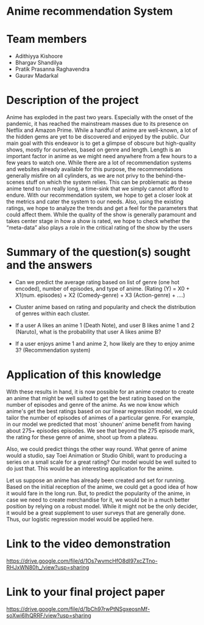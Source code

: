 # Anime recommendation System
# Team members 
  - Adithiyya Kishoore
  - Bhargav Shandilya
  - Pratik Prasanna Raghavendra
  - Gaurav Madarkal

# Description of the project 
Anime has exploded in the past two years. Especially with the onset of the pandemic, it has reached the mainstream masses due to its presence on Netflix and Amazon Prime.
While a handful of anime are well-known, a lot of the hidden gems are yet to be discovered and enjoyed by the public. Our
main goal with this endeavor is to get a glimpse of obscure but high-quality shows, mostly for ourselves, based on genre
and length. Length is an important factor in anime as we might need anywhere from a few hours to a few years to
watch one. While there are a lot of recommendation systems and
websites already available for this purpose, the recommendations generally misfire on all cylinders, as we are not privy
to the behind-the-scenes stuff on which the system relies. This can be problematic as these anime tend to run really
long, a time-sink that we simply cannot afford to endure. With our recommendation system, we hope to get a closer
look at the metrics and cater the system to our needs. Also, using the existing ratings, we hope to analyze the
trends and get a feel for the parameters that could affect them. While the quality of the show is generally paramount
and takes center stage in how a show is rated, we hope to check whether the “meta-data” also plays a role in the critical
rating of the show by the users

# Summary of the question(s) sought and the answers 
 - Can we predict the average rating based on list of genre (one hot encoded), number of episodes, and type of anime. (Rating (Y) = X0 + X1(num. episodes) + X2 (Comedy-genre) + X3 (Action-genre) + ....)

 - Cluster anime based on rating and popularity and check the distribution of genres within each cluster.

 - If a user A likes an anime 1 (Death Note), and user B likes anime 1 and 2 (Naruto), what is the probability that user A likes anime B?

 - If a user enjoys anime 1 and anime 2, how likely are they to enjoy anime 3? (Recommendation system)

# Application of this knowledge 
With these results in hand, it is now possible for an anime creator to create an anime that might be well suited to get the best rating based on the number of episodes and genre of the anime. As we now know which anime's get the best ratings based on our linear regression model, we could tailor the number of episodes of animes of a particular genre. For example, in our model we predicted that most `shounen' anime benefit from having about 275+ episodes episodes. We see that beyond the 275 episode mark, the rating for these genre of anime, shoot up from a plateau.

Also, we could predict things the other way round. What genre of anime would a studio, say Toei Animation or Studio Ghibli, want to producing a series on a small scale for a great rating? Our model would be well suited to do just that. This would be an interesting application for the anime.

Let us suppose an anime has already been created and set for running. Based on the initial reception of the anime, we could get a good idea of how it would fare in the long run. But, to predict the popularity of the anime, in case we need to create merchandise for it, we would be in a much better position by relying on a robust model. While it might not be the only decider, it would be a great supplement to user surveys that are generally done. Thus, our logistic regression model would be applied here.

# Link to the video demonstration 
https://drive.google.com/file/d/1Os7wvmcHfO8dI97xcZTno-RHJxWN80h_/view?usp=sharing

# Link to your final project paper
https://drive.google.com/file/d/1bCh97rwPtNSgxeosnMf-soXwi6lhQRRF/view?usp=sharing
